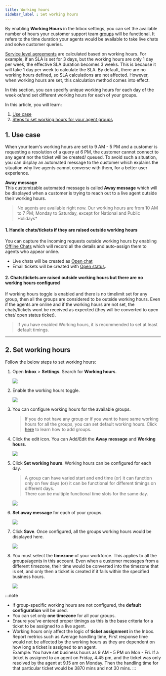 ```yaml
---
title: Working hours
sidebar_label : Set working hours
---
```


By enabling **Working Hours** in the Inbox settings, you can set the available number of hours your customer support team [groups](https://docs.yellow.ai/docs/platform_concepts/inbox/inbox-settings/team/groups) will be functional. It refers to the time duration your agents would be available to take live chats and solve customer queries.

[Service level agreements](https://docs.yellow.ai/docs/platform_concepts/inbox/tickets/slaintro) are calculated based on working hours. For example, if an SLA is set for 3 days, but the working hours are only 1 day per week, the effective SLA duration becomes 3 weeks. This is because it will take 1 day per week to calculate the SLA.
By default, there are no working hours defined, so SLA calculations are not affected. However, when working hours are set, this calculation method comes into effect.


In this section, you can specify unique working hours for each day of the week or/and set different working hours for each of your groups.


In this article, you will learn:
1. [Use case](#usecase)
2. [Steps to set working hours for your agent groups](#steps) 


## <a name="usecase"></a> 1. Use case

When your team's working hours are set to 9 AM - 5 PM and a customer is requesting a resolution of a query at 6 PM, the customer cannot connect to any agent nor the ticket will be created/ queued. 
To avoid such a situation, you can display an automated message to the customer which explains the situation why live agents cannot converse with them, for a better user experience.

**Away message**    
This customizable automated message is called **Away message** which will be displayed when a customer is trying to reach out to a live agent outside their working hours.

> No agents are available right now. Our working hours are from 10 AM to 7 PM; Monday to Saturday, except for National and Public Holidays*

#### 1. Handle chats/tickets if they are raised outside working hours

You can capture the incoming requests outside working hours by enabling [Offline Chats](https://docs.yellow.ai/docs/platform_concepts/inbox/inbox-settings/workflows/offline-chat) which will record all the details and auto-assign them to agents who appear online. 
- Live chats will be created as [Open chat](https://docs.yellow.ai/docs/platform_concepts/inbox/chats/getstartedwithlivechat#14-open-chats)
- Email tickets will be created with [Open status](https://docs.yellow.ai/docs/platform_concepts/inbox/tickets/emailticketstatus).


#### 2. Chats/tickets are raised outside working hours but there are no working hours configured

If working hours toggle is enabled and there is no timelimit set for any group, then all the groups are considered to be outside working hours. Even if the agents are online and if the working hours are not set, the chats/tickets wont be received as expected (they will be converted to open chat/ open status ticket).

> If you have enabled Working hours, it is recommended to set at least default timings. 

---


## <a name="steps"></a> 2. Set working hours

Follow the below steps to set working hours: 

1. Open **Inbox** > **Settings**. Search for **Working hours**.

    ![](https://i.imgur.com/dnpU61d.png)


2. Enable the working hours toggle.

    ![](https://i.imgur.com/5j84kt3.png)

3. You can configure working hours for the available groups.

    > If you do not have any group or if you want to have same working hours for all the groups, you can set default working hours.   Click [here](https://docs.yellow.ai/docs/platform_concepts/inbox/inbox-settings/team/groups) to learn how to add groups.  

4. Click the edit icon. You can Add/Edit the **Away message** and **Working hours**.

    ![](https://i.imgur.com/CTf3cDI.png)


5. Click **Set working hours**. Working hours can be configured for each day. 
    > A group can have varied start and end time (or) it can function only on few days (or) it can be functional for different timings on different days.     
    > There can be multiple functional time slots for the same day. 

    ![](https://i.imgur.com/oF6mGgO.png)


6. **Set away message** for each of your groups.  

    ![](https://i.imgur.com/LkvdV9T.png)


7. Click **Save**. Once configured, all the groups working hours would be displayed here.

    ![](https://i.imgur.com/Jl1zLMh.jpg)


8. You must select the **timezone** of your workforce. This applies to all the groups/agents in this account. Even when a customer messages from a different timezone, their time would be converted into the timezone that is set, and only then a ticket is created if it falls within the specified business hours.

    ![](https://i.imgur.com/EMpAajZ.png)





:::note
- If group-specific working hours are not configured, the **default configuration** will be used.
- You can set only **one timezone** for all your groups.
- Ensure you’ve entered proper timings as this is the base criteria for a ticket to be assigned to a live agent.
- Working hours only affect the logic of **ticket assignment** in the Inbox. Report metrics such as Average handling time, First response time would not be affected by the working hours as they are dependent on how long a ticket is assigned to an agent.   
Example: You have set business hours as 9 AM - 5 PM on Mon - Fri. If a ticket is assigned to an agent on Friday, 4.45 pm, and the ticket was only resolved by the agent at 9.15 am on Monday. Then the handling time for that particular ticket would be 3870 mins and not 30 mins.
:::